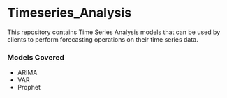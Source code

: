 # Timeseries_Analysis

This repository contains Time Series Analysis models that can be used by clients to perform forecasting operations on their time series data.

### Models Covered

  - ARIMA
  - VAR
  - Prophet

